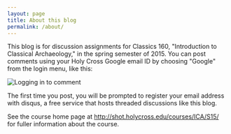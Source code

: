 ```yaml
---
layout: page
title: About this blog
permalink: /about/
---
```


This blog is for discussion assignments for Classics 160, "Introduction to Classical Archaeology," in the spring semester of 2015.    You can post comments using your Holy Cross Google email ID by choosing "Google" from the login menu, like this:

 ![Logging in to comment](../images/disqus_login.jpg)

 The first time you post,  you will be prompted to register your email address with disqus, a free service that hosts threaded discussions like this blog.

See the course home page at <http://shot.holycross.edu/courses/ICA/S15/> for fuller information about the course.





